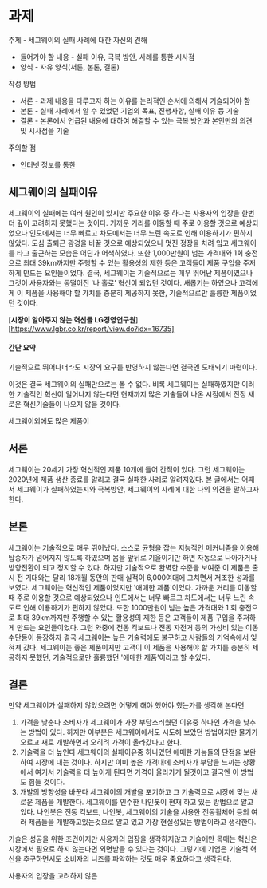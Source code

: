 # 과제
주제 - 세그웨이의 실패 사례에 대한 자신의 견해
- 들어가야 할 내용 - 실패 이유, 극복 방안, 사례를 통한 시사점
- 양식 - 자유 양식(서론, 본론, 결론)

작성 방법 
- 서론 - 과제 내용을 다루고자 하는 이유를 논리적인 순서에 의해서 기술되어야 함
- 본론 - 실패 사례에서 알 수 있었던 기업의 목표, 진행사항, 실패 이유 등 기술
- 결론 - 본론에서 언급된 내용에 대하여 해결할 수 있는 극복 방안과 본인만의 의견 및 시사점을 기술

주의할 점
- 인터넷 정보를 통한


## 세그웨이의 실패이유
세그웨이의 실패에는 여러 원인이 있지만 주요한 이유 중 하나는 사용자의 입장을 한번 더 깊이 고려하지 못했다는 것이다. 가까운 거리를 이동할 때 주로 이용할 것으로 예상되었으나 인도에서는 너무 빠르고 차도에서는 너무 느린 속도로 인해 이용하기가 편하지 않았다. 도심 출퇴근 광경을 바꿀 것으로 예상되었으나 멋진 정장을 차려 입고 세그웨이를 타고 출근하는 모습은 어딘가 어색하였다. 또한 1,000만원이 넘는 가격대와 1회 충전으로 최대 39km까지만 주행할 수 있는 활용성의 제한 등은 고객들이 제품 구입을 주저하게 만드는 요인들이었다. 결국, 세그웨이는 기술적으로는 매우 뛰어난 제품이였으나 그것이 사용자와는 동떨어진 ‘나 홀로’ 혁신이 되었던 것이다. 새롭기는 하였으나 고객에게 이 제품을 사용해야 할 가치를 충분히 제공하지 못한, 기술적으로만 훌륭한 제품이었던 것이다.

[**시장이 알아주지 않는 혁신들 LG경영연구원**][https://www.lgbr.co.kr/report/view.do?idx=16735]

#### 간단 요약
기술적으로 뛰어나더라도 시장의 요구를 반영하지 않는다면 결국엔 도태되기 마련이다.


이것은 결국 세그웨이의 실패만으로는 볼 수 없다.  비록 세그웨이는 실패하였지만 이러한 기술적인 혁신이 일어나지 않는다면 현재까지 많은 기술들이 나온 시점에서 진정 새로운 혁신기술들이 나오지 않을 것이다. 

세그웨이외에도 많은 제품이 

## 서론
  세그웨이는 20세기 가장 혁신적인 제품 10개에 들어 간적이 있다. 그런 세그웨이는 2020년에 제품 생산 종료를 알리고 결국 실패한 사례로 알려져있다.  본 글에서는 어째서 세그웨이가 실패하였는지와 극복방안, 세그웨이의 사례에 대한 나의 의견을 말하고자 한다.

## 본론
 세그웨이는 기술적으로 매우 뛰어났다. 스스로 균형을 잡는 지능적인 메커니즘을 이용해 탑승자가 넘어지지 않도록 하였으며 몸을 앞뒤로 기울이기만 하면 자동으로 나아가거나 방향전환이 되고 정지할 수 있다. 하지만 기술적으로 완벽한 수준을 보여준 이 제품은 출시 전 기대와는 달리 18개월 동안의 판매 실적이 6,000여대에 그치면서 저조한 성과를 보였다.
 세그웨이는 혁신적인 제품이었지만 '애매한 제품'이었다. 가까운 거리를 이동할 때 주로 이용할 것으로 예상되었으나 인도에서는 너무 빠르고 차도에서는 너무 느린 속도로 인해 이용하기가 편하지 않았다. 또한 1000만원이 넘는 높은 가격대와 1 회 충전으로 최대 39km까지만 주행할 수 있는 활용성의 제한 등은 고객들이 제품 구입을 주저하게 만드는 요인들이었다. 그런 와중에 전동 킥보드나 전동 자전거 등의 가성비 있는 이동수단등이 등장하자 결국 세그웨이는 높은 기술력에도 불구하고 사람들의 기억속에서 잊혀져 갔다. 
 세그웨이는 좋은 제품이지만 고객이 이 제품을 사용해야 할 가치를 충분히 제공하지 못했던, 기술적으로만 훌륭했던 '애매한 제품'이라고 할 수있다.


## 결론
만약 세그웨이가 실패하지 않았으려면 어떻게 해야 했어야 했는가를 생각해 본다면
1. 가격을 낮춘다
소비자가 세그웨이가 가장 부담스러웠던 이유중 하나인 가격을 낮추는 방법이 있다.
하지만 이부분은 세그웨이에서도 시도해 보았던 방법이지만 물가가 오르고 새로 개발하면서 오히려 가격이 올라갔다고 한다.
2. 기술력을 더 높인다
세그웨이의 실패이유중 하나였던 애매한 기능들의 단점을 보완하여 시장에 내는 것이다.
하지만 이미 높은 가격대에 소비자가 부담을 느끼는 상황에서 여기서 기술력을 더 높이게 된다면 가격이 올라가게 될것이고 결국엔 이 방법도 힘들 것이다.
3. 개발의 방향성을 바꾼다
세그웨이의 개발을 포기하고 그 기술력으로 시장에 맞는 새로운 제품을 개발한다.
세그웨이를 인수한 나인봇이 현재 하고 있는 방법으로 알고 있다.
나인봇은 전동 킥보드, 나인봇, 세그웨이의 기술을 사용한 전동휠체어 등의 여러 제품들을 개발하고있는것으로 알고 있고 가장 현실성있는 방법이라고 생각한다.

기술은 성공을 위한 조건이지만 사용자의 입장을 생각하지않고 기술에만 목매는 혁신은 시장에서 필요로 하지 않는다면 외면받을 수 있다는 것이다. 그렇기에 기업은 기술적 혁신을 추구하면서도 소비자의 니즈를 파악하는 것도 매우 중요하다고 생각된다.
  
   
 

 

사용자의 입장을 고려하지 않은 

